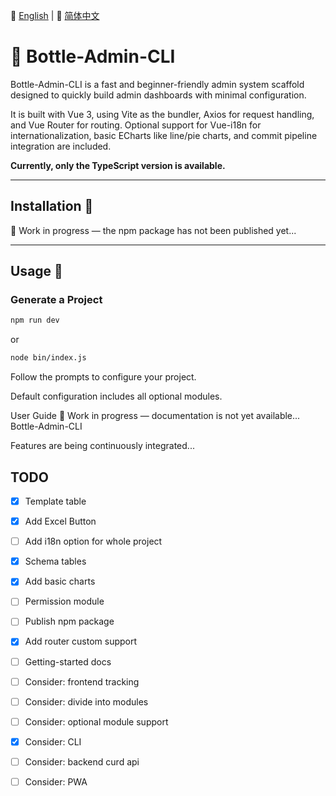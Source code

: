 📘 [English](README.md) | 📙 [简体中文](README-zh.md)

# 🌟 Bottle-Admin-CLI

Bottle-Admin-CLI is a fast and beginner-friendly admin system scaffold designed to quickly build admin dashboards with minimal configuration.

It is built with Vue 3, using Vite as the bundler, Axios for request handling, and Vue Router for routing. Optional support for Vue-i18n for internationalization, basic ECharts like line/pie charts, and commit pipeline integration are included.

**Currently, only the TypeScript version is available.**

---

## Installation 🔧

🚧 Work in progress — the npm package has not been published yet...

---

## Usage 📏

### Generate a Project

```bash
npm run dev
```

or

```bash
node bin/index.js
```

Follow the prompts to configure your project.

Default configuration includes all optional modules.

User Guide
🚧 Work in progress — documentation is not yet available...
Bottle-Admin-CLI

Features are being continuously integrated...

## TODO

- [x] Template table

- [x] Add Excel Button

- [ ] Add i18n option for whole project

- [x] Schema tables

- [x] Add basic charts

- [ ] Permission module

- [ ] Publish npm package

- [x] Add router custom support

- [ ] Getting-started docs

- [ ] Consider: frontend tracking

- [ ] Consider: divide into modules

- [ ] Consider: optional module support

- [x] Consider: CLI

- [ ] Consider: backend curd api

- [ ] Consider: PWA